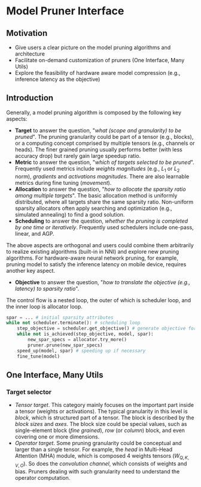 # Model Pruner Interface

## Motivation

- Give users a clear picture on the model pruning algorithms and architecture
- Facilitate on-demand customization of pruners (One Interface, Many Utils)
- Explore the feasibility of hardware aware model compression (e.g., inference latency as the objective)

## Introduction
Generally, a model pruning algorithm is composed by the following key aspects:

- **Target** to answer the question, "*what (scope and granularity) to be pruned*". The pruning granularity could be part of a tensor (e.g., blocks), or a computing concept comprised by multiple tensors (e.g., channels or heads). The finer grained pruning usually performs better (with less accuracy drop) but rarely gain large speedup ratio.
- **Metric** to answer the question, "*which of targets selected to be pruned*". Frequently used metrics include *weights magnitudes* (e.g., $L_1$ or $L_2$ norm), *gradients* and *activations magnitudes*. There are also learnable metrics during fine tuning (*movement*).
- **Allocation** to answer the question, "*how to allocate the sparsity ratio among multiple targets*". The basic allocation method is uniformly distributed, where all targets share the same sparsity ratio. Non-uniform sparsity allocators often apply searching and optimization (e.g., simulated annealing) to find a good solution.
- **Scheduling** to answer the question, *whether the pruning is completed by one time or iteratively*. Frequently used schedulers include one-pass, linear, and AGP.

The above aspects are orthogonal and users could combine them arbitrarily to realize existing algorithms (built-in in NNI) and explore new pruning algorithms. For hardware-aware neural network pruning, for example, pruning model to satisfy the inference latency on mobile device, requires another key aspect. 

- **Objective** to answer the question, "*how to translate the objective (e.g., latency) to sparsity ratio*".

The control flow is a nested loop, the outer of which is scheduler loop, and the inner loop is allocator loop.

```python
spar = ... # initial sparsity attributes
while not scheduler.terminate(): # scheduling loop
    step_objective = scheduler.get_objective() # generate objective for current step
    while not is_achieved(step_objective, model, spar):
        new_spar_specs = allocator.try_more()
        pruner.prune(new_spar_specs)
    speed_up(model, spar) # speeding up if necessary
    fine_tune(model)
```

## One Interface, Many Utils



### Target selector

- *Tensor target*. This category mainly focuses on the important part inside a tensor (weights or activations). The typical granularity in this level is *block*, which is structured part of a tensor. The block is described by the *block sizes* and *axes*. The block size could be special values, such as single-element block (*fine grained*), *row* (or *column*) block, and even covering one or more dimensions. 
- *Operator target*. Some pruning granularity could be conceptual and larger than a single tensor. For example, the *head* in Multi-Head Attention (MHA) module, which is composed 4 weights tensors ($W_{Q,K,V,O}$). So does the *convolution channel*, which consists of weights and bias. Pruners dealing with such granularity need to understand the operator computation. 


